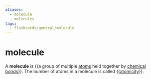 ```yaml
---
aliases:
  - molecule
  - molecules
tags:
  - flashcards/general/molecule
---
```


# molecule

A __molecule__ is {{a group of multiple [atoms](atom.md) held together by [chemical bonds](chemical%20bond.md)}}. The number of atoms in a molecule is called {{[atomicity](atomicity.md)}}. <!--SR:!2024-10-24,390,270!2025-09-14,685,330-->
